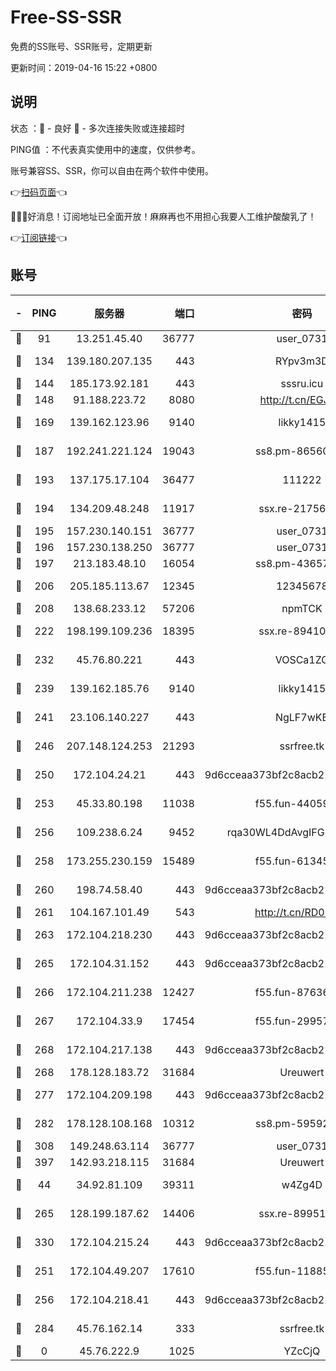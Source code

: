 # Free-SS-SSR

免费的SS账号、SSR账号，定期更新

更新时间：2019-04-16 15:22 +0800

## 说明

状态     ：🙂 - 良好 🙁 - 多次连接失败或连接超时

PING值   ：不代表真实使用中的速度，仅供参考。

账号兼容SS、SSR，你可以自由在两个软件中使用。

👉[扫码页面](https://liesauer.github.io/Free-SS-SSR/)👈

🎉🎉🎉好消息！订阅地址已全面开放！麻麻再也不用担心我要人工维护酸酸乳了！

👉[订阅链接](https://www.liesauer.net/yogurt/subscribe?ACCESS_TOKEN=DAYxR3mMaZAsaqUb)👈

## 账号

|-|PING|服务器|端口|密码|加密方式|区域|
|:----:|:----:|:-----:|-----:|:----:|:----:|:----:|
|🙂|91|13.251.45.40|36777|user_0731|chacha20|SG|
|🙂|134|139.180.207.135|443|RYpv3m3D|aes-256-cfb|JP|
|🙂|144|185.173.92.181|443|sssru.icu|rc4-md5|RU|
|🙂|148|91.188.223.72|8080|http://t.cn/EGJIyrl|rc4-md5|RU|
|🙂|169|139.162.123.96|9140|likky1415|aes-256-cfb|JP|
|🙂|187|192.241.221.124|19043|ss8.pm-86560127|aes-256-cfb|US|
|🙂|193|137.175.17.104|36477|111222|aes-256-cfb|US|
|🙂|194|134.209.48.248|11917|ssx.re-21756118|aes-256-cfb|US|
|🙂|195|157.230.140.151|36777|user_0731|chacha20|US|
|🙂|196|157.230.138.250|36777|user_0731|chacha20|US|
|🙂|197|213.183.48.10|16054|ss8.pm-43657260|rc4-md5|RU|
|🙂|206|205.185.113.67|12345|12345678|aes-256-cfb|US|
|🙂|208|138.68.233.12|57206|npmTCK|rc4-md5|US|
|🙂|222|198.199.109.236|18395|ssx.re-89410087|aes-256-cfb|US|
|🙂|232|45.76.80.221|443|VOSCa1ZG|aes-256-cfb|DE|
|🙂|239|139.162.185.76|9140|likky1415|aes-256-cfb|DE|
|🙂|241|23.106.140.227|443|NgLF7wKB|aes-256-cfb|US|
|🙂|246|207.148.124.253|21293|ssrfree.tk|aes-256-cfb|SG|
|🙂|250|172.104.24.21|443|9d6cceaa373bf2c8acb22e60b6a58be6|aes-256-cfb|US|
|🙂|253|45.33.80.198|11038|f55.fun-44059401|aes-256-cfb|US|
|🙂|256|109.238.6.24|9452|rqa30WL4DdAvgIFG6Fs3znzTa|aes-256-cfb|FR|
|🙂|258|173.255.230.159|15489|f55.fun-61345376|aes-256-cfb|US|
|🙂|260|198.74.58.40|443|9d6cceaa373bf2c8acb22e60b6a58be6|aes-256-cfb|US|
|🙂|261|104.167.101.49|543|http://t.cn/RD0D7sx|rc4-md5|CA|
|🙂|263|172.104.218.230|443|9d6cceaa373bf2c8acb22e60b6a58be6|aes-256-cfb|US|
|🙂|265|172.104.31.152|443|9d6cceaa373bf2c8acb22e60b6a58be6|aes-256-cfb|US|
|🙂|266|172.104.211.238|12427|f55.fun-87636938|aes-256-cfb|US|
|🙂|267|172.104.33.9|17454|f55.fun-29957953|aes-256-cfb|SG|
|🙂|268|172.104.217.138|443|9d6cceaa373bf2c8acb22e60b6a58be6|aes-256-cfb|US|
|🙂|268|178.128.183.72|31684|Ureuwert|chacha20|US|
|🙂|277|172.104.209.198|443|9d6cceaa373bf2c8acb22e60b6a58be6|aes-256-cfb|US|
|🙂|282|178.128.108.168|10312|ss8.pm-59592521|aes-256-cfb|SG|
|🙂|308|149.248.63.114|36777|user_0731|chacha20|CA|
|🙂|397|142.93.218.115|31684|Ureuwert|chacha20|IN|
|🙂|44|34.92.81.109|39311|w4Zg4D|chacha20-ietf|US|
|🙂|265|128.199.187.62|14406|ssx.re-89951404|aes-256-cfb|SG|
|🙂|330|172.104.215.24|443|9d6cceaa373bf2c8acb22e60b6a58be6|aes-256-cfb|US|
|🙁|251|172.104.49.207|17610|f55.fun-11885024|aes-256-cfb|SG|
|🙁|256|172.104.218.41|443|9d6cceaa373bf2c8acb22e60b6a58be6|aes-256-cfb|US|
|🙁|284|45.76.162.14|333|ssrfree.tk|aes-256-cfb|SG|
|🙁|0|45.76.222.9|1025|YZcCjQ|rc4-md5|JP|
